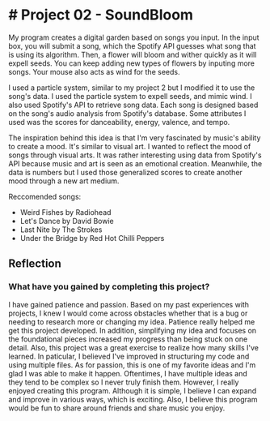 # # Project 02 - SoundBloom 

My program creates a digital garden based on songs you input. In the input box, you will submit a song,
which the Spotify API guesses what song that is using its algorithm. Then, a flower will bloom and wither quickly
as it will expell seeds. You can keep adding new types of flowers by inputing more songs. Your mouse also
acts as wind for the seeds. 

I used a particle system, similar to my project 2 but I modified it to use the 
song's data. I used the particle system to expell seeds, and mimic wind. I also used Spotify's API to 
retrieve song data. Each song is designed based on the song's audio analysis from Spotify's database. 
Some attributes I used was the scores for danceability, energy, valence, and tempo. 

The inspiration behind this idea is that I'm very fascinated by music's ability to create a mood. It's similar to visual art. I wanted to reflect the mood of songs through visual arts. It was rather interesting using data
from Spotify's API because music and art is seen as an emotional creation. Meanwhile, the data is numbers but I used those generalized scores to create another mood through a new art medium. 

Reccomended songs: 
* Weird Fishes by Radiohead
* Let's Dance by David Bowie
* Last Nite by The Strokes
* Under the Bridge by Red Hot Chilli Peppers 

## Reflection

### What have you gained by completing this project?
I have gained patience and passion. Based on my past experiences with projects, I knew I would come across
obstacles whether that is a bug or needing to research more or changing my idea. Patience really helped me
get this project developed. In addition, simplifying my idea and focuses on the foundational pieces increased my progress than being stuck on one detail. Also, this project was a great exercise to realize how many skills I've learned. In paticular, I believed I've improved in structuring my code and using multiple files. As for passion, this is one of my favorite ideas and I'm glad I was able to make it happen. Oftentimes, I have multiple ideas and they tend to be complex so I never truly finish them. However, I really enjoyed creating this program. Although it is simple, I believe I can expand and improve in various ways, which is exciting. Also, I believe this program would be fun to share around friends and share music you enjoy. 
